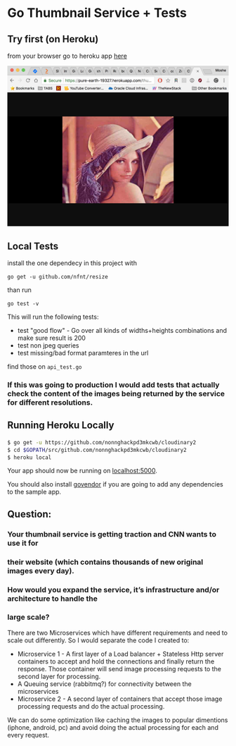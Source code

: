 
# Go Thumbnail Service + Tests

## Try first (on Heroku)
from your browser go to heroku app [here](https://pure-earth-19327.herokuapp.com/thumbnail?url=http://www.ximagic.com/d_im_lenajpeg/lena_comp.jpg&width=1024&height=400)

![img](assets/lena_hi.png)


## Local Tests
install the one dependecy in this project with 
```
go get -u github.com/nfnt/resize
```

than run 
```
go test -v
```

This will run the following tests:
 - test "good flow" -  Go over all kinds of widths+heights combinations and make sure result is 200
 - test non jpeg queries
 - test missing/bad format paramteres in the url

find those on `api_test.go`

### If this was going to production I would add tests that actually check the content of the images being returned by the service for different resolutions. 


## Running Heroku Locally

```sh
$ go get -u https://github.com/nonnghackpd3mkcwb/cloudinary2
$ cd $GOPATH/src/github.com/nonnghackpd3mkcwb/cloudinary2
$ heroku local
```

Your app should now be running on [localhost:5000](http://localhost:5000/).

You should also install [govendor](https://github.com/kardianos/govendor) if you are going to add any dependencies to the sample app.

## Question:
### Your thumbnail service is getting traction and CNN wants to use it for
### their website (which contains thousands of new original images every day).
### How would you expand the service, it’s infrastructure and/or architecture to handle the
### large scale?

There are two Microservices which have different requirements and need to scale out differently. 
So I would separate the code I created to:
- Microservice 1 - A first layer of a Load balancer + Stateless Http server containers to accept and hold the connections and finally return the response. Those container will send image processing requests to the second layer for processing. 
- A Queuing service (rabbitmq?) for connectivity between the microservices
- Microservice 2 - A second layer of containers that accept those image processing requests and do the actual processing. 

We can do some optimization like caching the images to popular dimentions (iphone, android, pc) and avoid doing the actual processing for each and every request. 
